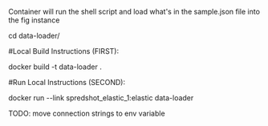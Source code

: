 Container will run the shell script and load what's in the sample.json file into the fig instance

cd data-loader/

#Local Build Instructions (FIRST):

docker build -t data-loader .

#Run Local Instructions (SECOND):

docker run --link spredshot_elastic_1:elastic data-loader

TODO: move connection strings to env variable
